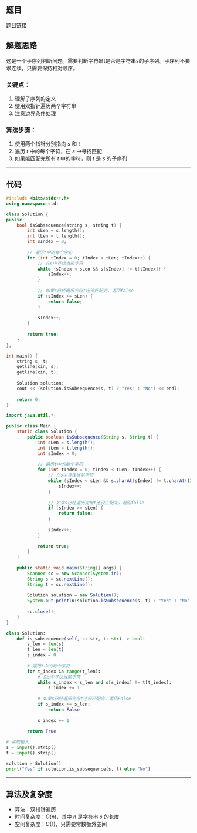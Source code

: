 ## 题目
[题目链接](https://www.nowcoder.com/practice/74475ee28edb497c8aa4f8c370f08c30?tpId=182&tqId=45836&sourceUrl=/exam/oj&channenl=wgithub&fromPut=wgithub)

## 解题思路

这是一个子序列判断问题。需要判断字符串t是否是字符串s的子序列。子序列不要求连续，只需要保持相对顺序。

### 关键点：
1. 理解子序列的定义
2. 使用双指针遍历两个字符串
3. 注意边界条件处理

### 算法步骤：
1. 使用两个指针分别指向 $s$ 和 $t$
2. 遍历 $t$ 中的每个字符，在 $s$ 中寻找匹配
3. 如果能匹配完所有 $t$ 中的字符，则 $t$ 是 $s$ 的子序列

---

## 代码
```cpp []
#include <bits/stdc++.h>
using namespace std;

class Solution {
public:
    bool isSubsequence(string s, string t) {
        int sLen = s.length();
        int tLen = t.length();
        int sIndex = 0;
        
        // 遍历t中的每个字符
        for (int tIndex = 0; tIndex < tLen; tIndex++) {
            // 在s中寻找当前字符
            while (sIndex < sLen && s[sIndex] != t[tIndex]) {
                sIndex++;
            }
            
            // 如果s已经遍历完但t还没匹配完，返回false
            if (sIndex >= sLen) {
                return false;
            }
            
            sIndex++;
        }
        
        return true;
    }
};

int main() {
    string s, t;
    getline(cin, s);
    getline(cin, t);
    
    Solution solution;
    cout << (solution.isSubsequence(s, t) ? "Yes" : "No") << endl;
    
    return 0;
}
```

```java []
import java.util.*;

public class Main {
    static class Solution {
        public boolean isSubsequence(String s, String t) {
            int sLen = s.length();
            int tLen = t.length();
            int sIndex = 0;
            
            // 遍历t中的每个字符
            for (int tIndex = 0; tIndex < tLen; tIndex++) {
                // 在s中寻找当前字符
                while (sIndex < sLen && s.charAt(sIndex) != t.charAt(tIndex)) {
                    sIndex++;
                }
                
                // 如果s已经遍历完但t还没匹配完，返回false
                if (sIndex >= sLen) {
                    return false;
                }
                
                sIndex++;
            }
            
            return true;
        }
    }
    
    public static void main(String[] args) {
        Scanner sc = new Scanner(System.in);
        String s = sc.nextLine();
        String t = sc.nextLine();
        
        Solution solution = new Solution();
        System.out.println(solution.isSubsequence(s, t) ? "Yes" : "No");
        
        sc.close();
    }
}
```

```python []
class Solution:
    def is_subsequence(self, s: str, t: str) -> bool:
        s_len = len(s)
        t_len = len(t)
        s_index = 0
        
        # 遍历t中的每个字符
        for t_index in range(t_len):
            # 在s中寻找当前字符
            while s_index < s_len and s[s_index] != t[t_index]:
                s_index += 1
            
            # 如果s已经遍历完但t还没匹配完，返回False
            if s_index >= s_len:
                return False
            
            s_index += 1
        
        return True

# 读取输入
s = input().strip()
t = input().strip()

solution = Solution()
print("Yes" if solution.is_subsequence(s, t) else "No")
```

---

## 算法及复杂度
- 算法：双指针遍历
- 时间复杂度：$O(n)$，其中 $n$ 是字符串 $s$ 的长度
- 空间复杂度：$O(1)$，只需要常数额外空间
